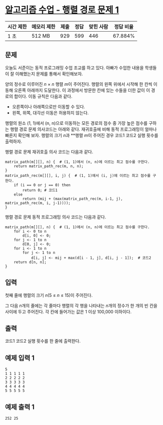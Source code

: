 # [알고리즘 수업 - 행렬 경로 문제 1](https://www.acmicpc.net/problem/24418)

| 시간 제한 | 메모리 제한 | 제출 | 정답 | 맞힌 사람 | 정답 비율 |
| --- | --- | --- | --- | --- | --- |
| 1 초 | 512 MB | 929 | 599 | 446 | 67.884% |

## 문제

오늘도 서준이는 동적 프로그래밍 수업 조교를 하고 있다. 아빠가 수업한 내용을 학생들이 잘 이해했는지 문제를 통해서 확인해보자.

양의 정수로 이루어진 *n* × *n* 행렬 *m*이 주어진다. 행렬의 왼쪽 위에서 시작해 한 칸씩 이동해 오른쪽 아래까지 도달한다. 이 과정에서 방문한 칸에 있는 수들을 더한 값이 이 경로의 합이다. 이동 규칙은 다음과 같다.

- 오른쪽이나 아래쪽으로만 이동할 수 있다.
- 왼쪽, 위쪽, 대각선 이동은 허용하지 않는다.

행렬의 원소 (1, 1)에서 (n, n)으로 이동하는 모든 경로의 점수 중 가장 높은 점수를 구하는 행렬 경로 문제 의사코드는 아래와 같다. 재귀호출에 비해 동적 프로그래밍이 얼마나 빠른지 확인해 보자. 행렬의 크기 *n*과 **행렬 *m*이 주어진 경우 코드1 코드2 실행 횟수를 출력하자.

행렬 경로 문제 재귀호출 의사 코드는 다음과 같다.

```
matrix_path(m[][], n) {  # (1, 1)에서 (n, n)에 이르는 최고 점수를 구한다.
    return matrix_path_rec(m, n, n);
}
matrix_path_rec(m[][], i, j) {  # (1, 1)에서 (i, j)에 이르는 최고 점수를 구한다.
    if (i == 0 or j == 0) then
        return 0; # 코드1
    else
        return (mij + (max(matrix_path_rec(m, i-1, j), matrix_path_rec(m, i, j-1))));
}

```

행렬 경로 문제 동적 프로그래밍 의사 코드는 다음과 같다.

```
matrix_path(m[][], n) {  # (1, 1)에서 (n, n)에 이르는 최고 점수를 구한다.
    for i <- 0 to n
        d[i, 0] <- 0;
    for j <- 1 to n
        d[0, j] <- 0;
    for i <- 1 to n
        for j <- 1 to n
            d[i, j] <- mij + max(d[i - 1, j], d[i, j - 1]);  # 코드2
    return d[n, n];
}
```

## 입력

첫째 줄에 행렬의 크기 *n*(5 ≤ *n* ≤ 15)이 주어진다.

그 다음 *n*개의 줄에는 각 줄마다 행렬의 각 행을 나타내는 *n*개의 정수가 한 개의 빈 칸을 사이에 두고 주어진다. 각 칸에 들어가는 값은 1 이상 100,000 이하이다.

## 출력

코드1 코드2 실행 횟수를 한 줄에 출력한다.

## 예제 입력 1

```
5
1 1 1 1 1
2 2 2 2 2
3 3 3 3 3
4 4 4 4 4
5 5 5 5 5

```

## 예제 출력 1

```
252 25
```

